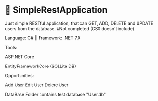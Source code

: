 # :construction_worker: SimpleRestApplication

Just simple RESTful application, that can GET, ADD, DELETE and UPDATE users from the database.
#Not completed (CSS doesn't include)

Language: C# || Framework: .NET 7.0

Tools:

ASP.NET Core

EntityFrameworkCore (SQLLite DB)


Opportunities:

Add User 
Edit User
Delete User

DataBase Folder contains test database "User.db"
